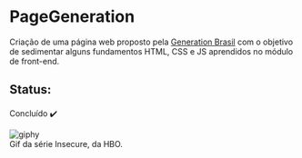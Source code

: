 # PageGeneration

Criação de uma página web proposto pela [Generation Brasil](https://brazil.generation.org/ ) com o objetivo de sedimentar alguns fundamentos HTML, CSS e JS aprendidos no módulo de front-end.  

## Status:

####

Concluído ✔️

![giphy](https://user-images.githubusercontent.com/105956403/192096370-9ea62bb8-26b1-4c31-a7f5-0a61ab8bd875.gif) 
<br>
Gif da série Insecure, da HBO.
